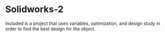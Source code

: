 # Solidworks-2
Included is a project that uses variables, optimization, and design study in order to find the best design for the object.
